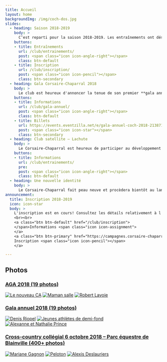 ```yaml
---
title: Accueil
layout: home
backgroundImg: /img/coch-dos.jpg
slides:
  - heading: Saison 2018-2019
    body: >
      C’est reparti pour la saison 2018-2019. Les entraînements ont désormais lieu selon l’horaire des catégories.
    buttons:
    - title: Entraînements
      url: /club/entrainements/
      post: <span class="icon icon-angle-right"></span>
      class: btn-default
    - title: Inscription
      url: /club/inscription/
      post: <span class="icon icon-pencil"></span>
      class: btn-secondary
  - heading: Gala Corsaire-Chaparral 2018
    body: >
      Le club est heureux d'annoncer la tenue de son premier **gala annuel** le 20 octobre prochain. Soyez des nôtres!
    buttons:
    - title: Informations
      url: /club/gala-annuel/
      post: <span class="icon icon-angle-right"></span>
      class: btn-default
    - title: Billets
      url: https://events.eventzilla.net/e/gala-annuel-coch-2018-2138715025
      post: <span class="icon icon-star"></span>
      class: btn-secondary
  - heading: Club satellite – Lachute
    body: >
      Le Corsaire-Chaparral est heureux de participer au développement de l’athlétisme régional en lançant un nouveau club satellite à Lachute.
    buttons:
    - title: Informations
      url: /club/entrainements/
      pre: 
      post: <span class="icon icon-angle-right"></span>
      class: btn-default
  - heading: Une nouvelle identité
    body: >
      Le Corsaire-Chaparral fait peau neuve et procèdera bientôt au lancement de sa nouvelle identité visuelle. Restez à l'affût!
announcement:
  title: Inscription 2018-2019
  icon: icon-star
  body: >
    L'inscription est en cours! Consultez les détails relativement à l'[inscription](/club/inscription), puis remplissez le [formulaire](https://campagnes.corsaire-chaparral.org/inscription-2018-2019) en ligne.
    <br><br>
    <a class="btn btn-default" href="/club/inscription">
    </span>Informations <span class="icon icon-assignment">
    </a>
    <a class="btn btn-primary" href="https://campagnes.corsaire-chaparral.org/inscription-2018-2019">
    Inscription <span class="icon icon-pencil"></span>
    </a>

---
```


## Photos

### [AGA 2018 (19 photos)](https://photos.corsaire-chaparral.org/a/F2y)

[![Le nouveau CA](https://photos.corsaire-chaparral.org/images/2018/11/03/RqK0.th.jpg)](https://photos.corsaire-chaparral.org/i/RqK0)
[![Maman salle](https://photos.corsaire-chaparral.org/images/2018/11/03/PcEb.th.jpg)](https://photos.corsaire-chaparral.org/i/PcEb)
[![Robert Lavoie](https://photos.corsaire-chaparral.org/images/2018/11/03/PmwQ.th.jpg)](https://photos.corsaire-chaparral.org/i/PmwQ)

### [Gala annuel 2018 (19 photos)](https://photos.corsaire-chaparral.org/a/3Up)

[![Denis Riopel](https://photos.corsaire-chaparral.org/images/2018/10/30/PK9p.th.jpg)](https://photos.corsaire-chaparral.org/i/PK9p)
[![Jeunes athlètes de demi-fond](https://photos.corsaire-chaparral.org/images/2018/10/31/PZPr.th.jpg)](https://photos.corsaire-chaparral.org/i/PZPr)
[![Alexanne et Nathalie Prince](https://photos.corsaire-chaparral.org/images/2018/10/30/PvBw.th.jpg)](https://photos.corsaire-chaparral.org/i/PvBw)

### [Cross-country collégial 6 octobre 2018 – Parc équestre de Blainville (400+ photos)](https://photos.corsaire-chaparral.org/a/qmT/?sort=date_asc&page=1)

[![Mariane Gagnon](https://photos.corsaire-chaparral.org/images/2018/10/06/SieD.th.jpg)](https://photos.corsaire-chaparral.org/i/SieD)
[![Peloton](https://photos.corsaire-chaparral.org/images/2018/10/06/3Hfw.th.jpg)](https://photos.corsaire-chaparral.org/i/3Hfw)
[![Alexis Deslauriers](https://photos.corsaire-chaparral.org/images/2018/10/06/Fl7w.th.jpg)](https://photos.corsaire-chaparral.org/i/Fl7w)
